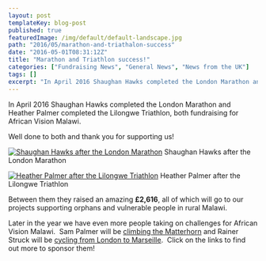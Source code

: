 ```yaml
---
layout: post
templateKey: blog-post
published: true
featuredImage: /img/default/default-landscape.jpg
path: "2016/05/marathon-and-triathalon-success"
date: "2016-05-01T08:31:12Z"
title: "Marathon and Triathlon success!"
categories: ["Fundraising News", "General News", "News from the UK"]
tags: []
excerpt: "In April 2016 Shaughan Hawks completed the London Marathon and Heather Palmer completed the Lilongw..."
---
```


In April 2016 Shaughan Hawks completed the London Marathon and Heather Palmer completed the Lilongwe Triathlon, both fundraising for African Vision Malawi.

Well done to both and thank you for supporting us!

[![Shaughan Hawks after the London Marathon](https://f000.backblazeb2.com/file/avm-wp-uploads/2016/05/Shaughan-Hawks-Marathon-300x200.jpg)](https://f000.backblazeb2.com/file/avm-wp-uploads/2016/05/Shaughan-Hawks-Marathon.jpg) Shaughan Hawks after the London Marathon

[![Heather Palmer after the Lilongwe Triathlon](https://f000.backblazeb2.com/file/avm-wp-uploads/2016/05/Heather-Triathlon.jpg)](https://f000.backblazeb2.com/file/avm-wp-uploads/2016/05/Heather-Triathlon.jpg) Heather Palmer after the Lilongwe Triathlon

Between them they raised an amazing **£2,616**, all of which will go to our projects supporting orphans and vulnerable people in rural Malawi.

Later in the year we have even more people taking on challenges for African Vision Malawi.  Sam Palmer will be [climbing the Matterhorn](https://mydonate.bt.com/fundraisers/africanvisionsummit) and Rainer Struck will be [cycling from London to Marseille](https://mydonate.bt.com/fundraisers/rainerstruckpedaltoempower).  Click on the links to find out more to sponsor them!

